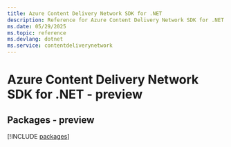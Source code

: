 ```yaml
---
title: Azure Content Delivery Network SDK for .NET
description: Reference for Azure Content Delivery Network SDK for .NET
ms.date: 05/29/2025
ms.topic: reference
ms.devlang: dotnet
ms.service: contentdeliverynetwork
---
```

# Azure Content Delivery Network SDK for .NET - preview
## Packages - preview
[!INCLUDE [packages](content-delivery-network-index.md)]